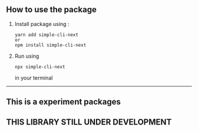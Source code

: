 ## How to use the package
1. Install package using :
    ````
   yarn add simple-cli-next
    or
    npm install simple-cli-next
   ````
2. Run using 
   `````
   npx simple-cli-next
   `````
   in your terminal
---

## This is a experiment packages
## THIS LIBRARY STILL UNDER DEVELOPMENT
